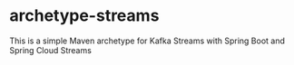 # archetype-streams
This is a simple Maven archetype for Kafka Streams with Spring Boot and Spring Cloud Streams
